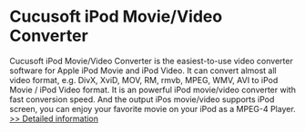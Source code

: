 # Cucusoft iPod Movie/Video Converter
Cucusoft iPod Movie/Video Converter is the easiest-to-use video converter software for Apple iPod Movie and iPod Video. It can convert almost all video format, e.g. DivX, XviD, MOV, RM, rmvb, MPEG, WMV, AVI to iPod Movie / iPod Video format. It is an powerful iPod movie/video converter with fast conversion speed. And the output iPos movie/video supports iPod screen, you can enjoy your favorite movie on your iPod as a MPEG-4 Player.
[>> Detailed information](https://secure.shareit.com/shareit/product.html?productid=300047082&affiliateid=200057808)